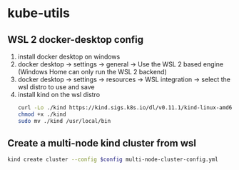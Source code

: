 # kube-utils
## WSL 2 docker-desktop config
1) install docker desktop on windows
2) docker desktop -> settings -> general -> Use the WSL 2 based engine (Windows Home can only run the WSL 2 backend)
3) docker desktop -> settings -> resources -> WSL integration -> select the wsl distro to use and save
4) install kind on the wsl distro
    ```bash
    curl -Lo ./kind https://kind.sigs.k8s.io/dl/v0.11.1/kind-linux-amd64
    chmod +x ./kind
    sudo mv ./kind /usr/local/bin
    ```
## Create a multi-node kind cluster from wsl
```bash
kind create cluster --config $config multi-node-cluster-config.yml
```